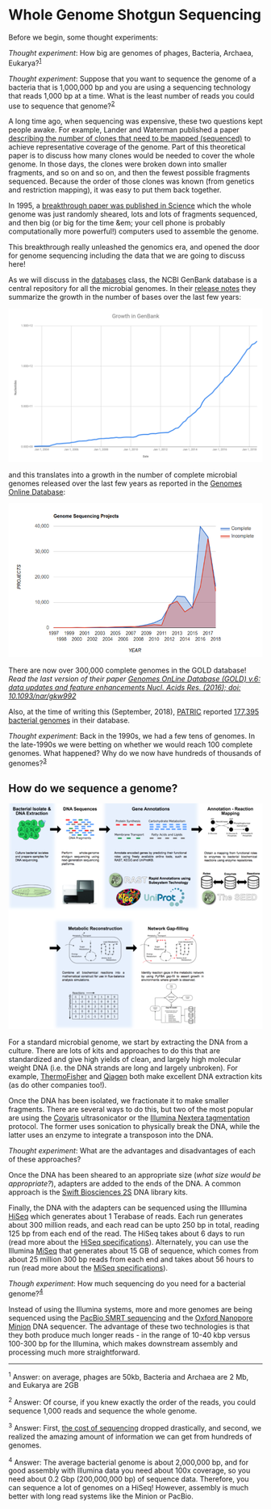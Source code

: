 # Whole Genome Shotgun Sequencing

Before we begin, some thought experiments:

*Thought experiment*: How big are genomes of phages, Bacteria, Archaea, Eukarya?<sup>[1](#footnote1)</sup>

*Thought experiment*: Suppose that you want to sequence the genome of a bacteria that is 1,000,000 bp and you are using a sequencing technology that reads 1,000 bp at a time. What is the least number of reads you could use to sequence that genome?<sup>[2](#footnote2)</sup>

A long time ago, when sequencing was expensive, these two questions kept people awake. For example, Lander and Waterman published a paper [describing the number of clones that need to be mapped (sequenced)](https://www.ncbi.nlm.nih.gov/pubmed/3294162) to achieve representative coverage of the genome. Part of this theoretical paper is to discuss how many clones would be needed to cover the whole genome. In those days, the clones were broken down into smaller fragments, and so on and so on, and then the fewest possible fragments sequenced. Because the order of those clones was known (from genetics and restriction mapping), it was easy to put them back together.

In 1995, a [breakthrough paper was published in Science](http://science.sciencemag.org/content/269/5223/496) which the whole genome was just randomly sheared, lots and lots of fragments sequenced, and then big (or big for the time &em; your cell phone is probably computationally more powerful!) computers used to assemble the genome.

This breakthrough really unleashed the genomics era, and opened the door for genome sequencing including the data that we are going to discuss here!

As we will discuss in the [databases](../Databases/) class, the NCBI GenBank database is a central repository for all the microbial genomes. In their [release notes](ftp://ftp.ncbi.nih.gov/refseq/release/release-statistics/bacteria.acc_taxid_growth.txt) they summarize the growth in the number of bases over the last few years:

![Growth in GenBank over the last years](images/GenBankGrowth.png)

and this translates into a growth in the number of complete microbial genomes released over the last few years as reported in the [Genomes Online Database](https://gold.jgi.doe.gov/statistics):

[![Growth in genomes per year](images/GenomesOnlineGrowth.png)](https://gold.jgi.doe.gov/statistics)

There are now over 300,000 complete genomes in the GOLD database! *Read the last version of their paper [Genomes OnLine Database (GOLD) v.6: data updates and feature enhancements Nucl. Acids Res. (2016); doi: 10.1093/nar/gkw992](https://www.ncbi.nlm.nih.gov/pmc/articles/PMC5210664/)*

Also, at the time of writing this (September, 2018), [PATRIC](http://patricbrc.org) reported [177,395 bacterial genomes](https://www.patricbrc.org/view/Taxonomy/2) in their database.

*Thought experiment*: Back in the 1990s, we had a few tens of genomes. In the late-1990s we were betting on whether we would reach 100 complete genomes. What happened? Why do we now have hundreds of thousands of genomes?<sup>[3](#footnote3)</sup>

## How do we sequence a genome?

![Genomics and Modeling](images/GenomicsAndModeling.png)

For a standard microbial genome, we start by extracting the DNA from a culture. There are lots of kits and approaches to do this that are standardized and give high yields of clean, and largely high molecular weight DNA (i.e. the DNA strands are long and largely unbroken). For example, [ThermoFisher](http://www.thermofisher.com/us/en/home/life-science/dna-rna-purification-analysis/genomic-dna-extraction/) and [Qiagen](https://www.qiagen.com/us/shop/sample-technologies/dna) both make excellent DNA extraction kits (as do other companies too!). 

Once the DNA has been isolated, we fractionate it to make smaller fragments. There are several ways to do this, but two of the most popular are using the [Covaris](https://covaris.com/instruments/) ultrasonicator or the [Illumina Nextera tagmentation](https://www.illumina.com/content/dam/illumina-marketing/documents/products/technotes/nextera-xt-troubleshooting-technical-note.pdf) protocol. The former uses sonication to physically break the DNA, while the latter uses an enzyme to integrate a transposon into the DNA.

*Thought experiment*: What are the advantages and disadvantages of each of these approaches?

Once the DNA has been sheared to an appropriate size (*what size would be appropriate?*), adapters are added to the ends of the DNA. A common approach is the [Swift Biosciences 2S](https://swiftbiosci.com/wp-content/uploads/2016/11/16-1117_SellSheet-2S-Family-v4-hires_no-crops.pdf) DNA library kits.

Finally, the DNA with the adapters can be sequenced using the Illlumina [HiSeq](https://www.illumina.com/systems/sequencing-platforms/hiseq-2500.html) which generates about 1 Terabase of reads. Each run generates about 300 million reads, and each read can be upto 250 bp in total, reading 125 bp from each end of the read. The HiSeq takes about 6 days to run (read more about the [HiSeq specifications](https://www.illumina.com/systems/sequencing-platforms/hiseq-2500/specifications.html)). Alternately, you can use the Illumina [MiSeq](https://www.illumina.com/systems/sequencing-platforms/miseq.html) that generates about 15 GB of sequence, which comes from about 25 million 300 bp reads from each end and takes about 56 hours to run (read more about the [MiSeq specifications](https://www.illumina.com/systems/sequencing-platforms/miseq/specifications.html)).

*Though experiment*: How much sequencing do you need for a bacterial genome?<sup>[4](#footnote4)</sup>

Instead of using the Illumina systems, more and more genomes are being sequenced using the [PacBio SMRT sequencing](https://www.pacb.com/smrt-science/smrt-sequencing/) and the [Oxford Nanopore Minion](https://nanoporetech.com/products/minion) DNA sequencer. The advantage of these two technologies is that they both produce much longer reads - in the range of 10-40 kbp versus 100-300 bp for the Illumina, which makes downstream assembly and processing much more straightforward.

---
<sup><a name="footnote1">1</a></sup> Answer: on average, phages are 50kb, Bacteria and Archaea are 2 Mb, and Eukarya are 2GB

<sup><a name="footnote2">2</a></sup> Answer: Of course, if you knew exactly the order of the reads, you could sequence 1,000 reads and sequence the whole genome.

<sup><a name="footnote3">3</a></sup> Answer: First, [the cost of sequencing](../Sequencing#cost-of-dna-sequencing) dropped drastically, and second, we realized the amazing amount of information we can get from hundreds of genomes.

<sup><a name="footnote4">4</a></sup> Answer: The average bacterial genome is about 2,000,000 bp, and for good assembly with Illumina data you need about 100x coverage, so you need about 0.2 Gbp (200,000,000 bp) of sequence data. Therefore, you can sequence a lot of genomes on a HiSeq! However, assembly is much better with long read systems like the Minion or PacBio.

